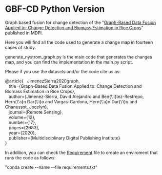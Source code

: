 # GBF-CD Python Version
Graph based fusion for change detection of the "[Graph-Based Data Fusion Applied to: Change Detection and Biomass Estimation in Rice Crops](https://www.mdpi.com/2072-4292/12/17/2683)" published in MDPI.

Here you will find all the code used to generate a change map in fourteen cases of study.

generate_nystrom_graph.py is the main code that generates the changes map, and 
you can find the implementation in the main.py script.

Please if you use the datasets and/or the code cite us as:<br/>

@article{&nbsp;&nbsp;&nbsp;JimenezSierra2020graph,<br/>
         &nbsp;&nbsp;&nbsp;title={Graph-Based Data Fusion Applied to: Change Detection and Biomass Estimation in Rice Crops},<br/>
         &nbsp;&nbsp;&nbsp;author={Jimenez-Sierra, David Alejandro and Ben{\\'i}tez-Restrepo, Hern{\\'a}n Dar{\\'i}o and Vargas-Cardona, Hern{\\'a}n Dar{\\'i}o and Chanussot, Jocelyn},<br/>
         &nbsp;&nbsp;&nbsp;journal={Remote Sensing},<br/>
         &nbsp;&nbsp;&nbsp;volume={12},<br/>
         &nbsp;&nbsp;&nbsp;number={17},<br/>
         &nbsp;&nbsp;&nbsp;pages={2683},<br/>
         &nbsp;&nbsp;&nbsp;year={2020},<br/>
         &nbsp;&nbsp;&nbsp;publisher={Multidisciplinary Digital Publishing Institute}<br/>
        }
        
In addition, you can check the [Requirement](https://github.com/DavidJimenezS/GBF-CD/blob/master/Python%20Version/requirements.txt) file to create an enviroment that runs the code as follows:

"conda create --name <env> --file requirements.txt"
